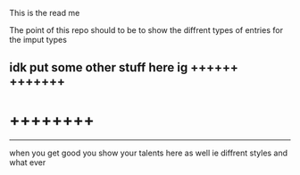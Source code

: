 This is the read me



The point of this repo should to be to show the diffrent types of entries for the imput types 

idk put some other stuff here ig ++++++
+++++++
--------
++++++++
=======
_______
when you get good you show your talents here as well ie diffrent styles and what ever